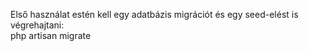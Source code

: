 Első használat estén kell egy adatbázis migrációt és egy seed-elést is végrehajtani:<br />
php artisan migrate